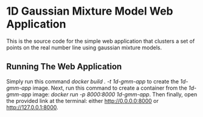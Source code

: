 # 1D Gaussian Mixture Model Web Application

This is the source code for the simple web application that clusters a set of points on the real number line using gaussian mixture models.

## Running The Web Application

Simply run this command *docker build . -t 1d-gmm-app* to create the *1d-gmm-app* image. Next, run this command to create a container from the *1d-gmm-app* image: *docker run -p 8000:8000 1d-gmm-app*. Then finally, open the provided link at the terminal: either http://0.0.0.0:8000 or http://127.0.0.1:8000.